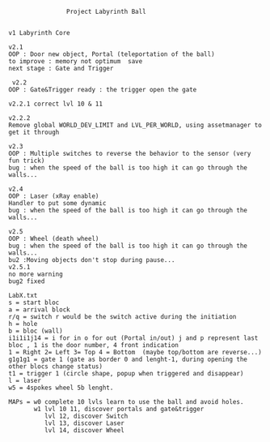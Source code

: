      				Project Labyrinth Ball
     
     
    v1 Labyrinth Core
    
    v2.1
    OOP : Door new object, Portal (teleportation of the ball)
    to improve : memory not optimum  save
    next stage : Gate and Trigger
    
     v2.2 
    OOP : Gate&Trigger ready : the trigger open the gate
    
    v2.2.1 correct lvl 10 & 11
    
    v2.2.2
    Remove global WORLD_DEV_LIMIT and LVL_PER_WORLD, using assetmanager to get it through
    
    v2.3
    OOP : Multiple switches to reverse the behavior to the sensor (very fun trick)
    bug : when the speed of the ball is too high it can go through the walls...
    
    v2.4
    OOP : Laser (xRay enable)
    Handler to put some dynamic
    bug : when the speed of the ball is too high it can go through the walls...

	v2.5
	OOP : Wheel (death wheel)
	bug : when the speed of the ball is too high it can go through the walls...
	bu2 :Moving objects don't stop during pause...
	v2.5.1
	no more warning
	bug2 fixed
	
    LabX.txt
    s = start bloc
    a = arrival block
    r/q = switch r would be the switch active during the initiation
    h = hole
    b = bloc (wall)
    i1i1i1j14 = i for in o for out (Portal in/out) j and p represent last bloc , 1 is the door number, 4 front indication
    1 = Right 2= Left 3= Top 4 = Bottom  (maybe top/bottom are reverse...)
    g1g1g1 = gate 1 (gate as border 0 and lenght-1, during opening the other blocs change status)
    t1 = trigger 1 (circle shape, popup when triggered and disappear)
    l = laser
    w5 = 4spokes wheel 5b lenght.
    
    MAPs = w0 complete 10 lvls learn to use the ball and avoid holes.
    	   w1 lvl 10 11, discover portals and gate&trigger
    	   	  lvl 12, discover Switch
    	   	  lvl 13, discover Laser
    	   	  lvl 14, discover Wheel